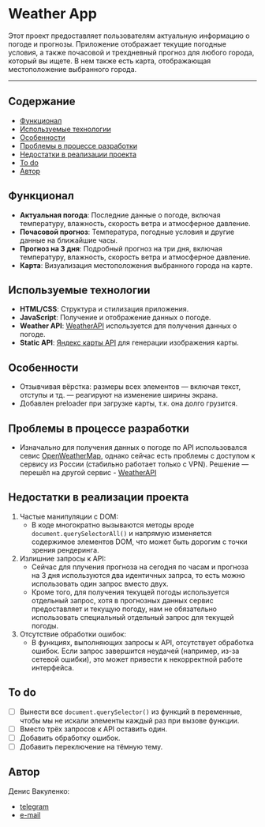 # Weather App

Этот проект предоставляет пользователям актуальную информацию о погоде и прогнозы. Приложение отображает текущие погодные условия, а также почасовой и трехдневный прогноз для любого города, который вы ищете. В нем также есть карта, отображающая местоположение выбранного города.

---

## Содержание
- [Функционал](#функционал)
- [Используемые технологии](#используемые-технологии)
- [Особенности](#особенности)
- [Проблемы в процессе разработки](#проблемы-в-процессе-разработки)
- [Недостатки в реализации проекта](#недостатки-в-реализации-проекта)
- [To do](#to-do)
- [Автор](#автор)

## Функционал

- **Актуальная погода**: Последние данные о погоде, включая температуру, влажность, скорость ветра и атмосферное давление.
- **Почасовой прогноз**: Температура, погодные условия и другие данные на ближайшие часы.
- **Прогноз на 3 дня**: Подробный прогноз на три дня, включая температуру, влажность, скорость ветра и атмосферное давление.
- **Карта**: Визуализация местоположения выбранного города на карте.

## Используемые технологии

- **HTML/CSS**: Структура и стилизация приложения.
- **JavaScript**: Получение и отображение данных о погоде.
- **Weather API**: [WeatherAPI](https://www.weatherapi.com/) используется для получения данных о погоде.
- **Static API**: [Яндекс карты API](https://yandex.ru/maps-api/products/static-api) для генерации изображения карты.

## Особенности

- Отзывчивая вёрстка: размеры всех элементов — включая текст, отступы и тд. — реагируют на изменение ширины экрана.
- Добавлен preloader при загрузке карты, т.к. она долго грузится.

## Проблемы в процессе разработки

- Изначально для получения данных о погоде по API использовался севис [OpenWeatherMap](https://openweathermap.org/api), однако сейчас есть проблемы с доступом к сервису из России (стабильно работает только с VPN). Решение — перешёл на другой сервис - [WeatherAPI](https://www.weatherapi.com/)


## Недостатки в реализации проекта

1. Частые манипуляции с DOM:
    - В коде многократно вызываются методы вроде `document.querySelectorAll()` и напрямую изменяется содержимое элементов DOM, что может быть дорогим с точки зрения рендеринга.
2. Излишние запросы к API:
    - Сейчас для плучения прогноза на сегодня по часам и прогноза на 3 дня используются два идентичных запрса, то есть можно использовать один запрос вместо двух.
    - Кроме того, для получения текущей погоды используется отдельный запрос, хотя в прогнозных данных сервис предоставляет и текущую погоду, нам не обязательно использовать специальный отдельный запрос для текущей погоды.
3. Отсутствие обработки ошибок:
    - В функциях, выполняющих запросы к API, отсутствует обработка ошибок. Если запрос завершится неудачей (например, из-за сетевой ошибки), это может привести к некорректной работе интерфейса.

## To do
- [ ] Вынести все `document.querySelector()` из функций в переменные, чтобы мы не искали элементы каждый раз при вызове функции.
- [ ] Вместо трёх запросов к API оставить один.
- [ ] Добавить обработку ошибок.
- [ ] Добавить переключение на тёмную тему.

## Автор
Денис Вакуленко:
- [telegram](https://t.me/denis0tg)
- [e-mail](mailto:00vakulenko@gmail.com)
